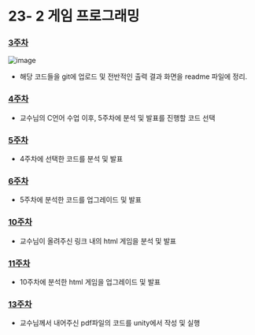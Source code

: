 # 23- 2 게임 프로그래밍

### [3주차](https://github.com/ccihxn/game/tree/main/week3)
  ![image](https://github.com/ccihxn/game/assets/35947666/9741a4c6-adab-4a66-993a-26020c152c93)
  
  - 해당 코드들을 git에 업로드 및 전반적인 출력 결과 화면을 readme 파일에 정리.
### [4주차](https://github.com/ccihxn/game/tree/main/week4)
  - 교수님의 C언어 수업 이후, 5주차에 분석 및 발표를 진행할 코드 선택
### [5주차](https://github.com/ccihxn/game/tree/main/week5~6)
  - 4주차에 선택한 코드를 분석 및 발표
### [6주차](https://github.com/ccihxn/game/tree/main/week5~6)
  - 5주차에 분석한 코드를 업그레이드 및 발표
### [10주차](https://github.com/ccihxn/game/tree/main/week10)
  - 교수님이 올려주신 링크 내의 html 게임을 분석 및 발표
### [11주차](https://github.com/ccihxn/game/tree/main/week11)
  - 10주차에 분석한 html 게임을 업그레이드 및 발표
### [13주차](https://github.com/ccihxn/game/tree/main/week13)
  - 교수님께서 내어주신 pdf파일의 코드를 unity에서 작성 및 실행
